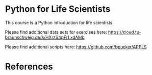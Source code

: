 # Python for Life Scientists
This course is a Python introduction for life scientists.

Please find additional data sets for exercises here:
https://cloud.tu-braunschweig.de/s/HXrzS4pFrLxdAMb

Please find additional scripts here:
https://github.com/bpucker/APPLS



# References



